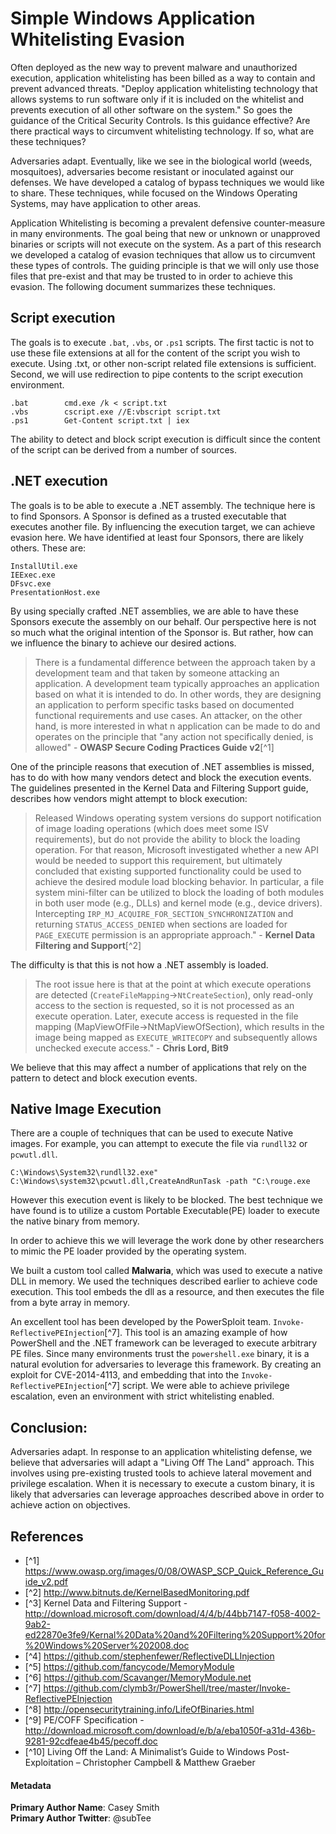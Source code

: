 # Simple Windows Application Whitelisting Evasion

Often deployed as the new way to prevent malware and unauthorized execution, application whitelisting has been billed as a way to contain and prevent advanced threats. "Deploy application whitelisting technology that allows systems to run software only if it is included on the whitelist and prevents execution of all other software on the system." So goes the guidance of the Critical Security Controls. Is this guidance effective? Are there practical ways to circumvent whitelisting technology. If so, what are these techniques?  

Adversaries adapt. Eventually, like we see in the biological world (weeds, mosquitoes), adversaries become resistant or inoculated against our defenses. We have developed a catalog of bypass techniques we would like to share. These techniques, while focused on the Windows Operating Systems, may have application to other areas.  

Application Whitelisting is becoming a prevalent defensive counter-measure in many environments.  The goal being that new or unknown or unapproved binaries or scripts will not execute on the system.  As a part of this research we developed a catalog of evasion techniques that allow us to circumvent these types of controls.  The guiding principle is that we will only use those files that pre-exist and that may be trusted to in order to achieve this evasion.  The following document summarizes these techniques.

## Script execution

The goals is to execute `.bat`, `.vbs`, or `.ps1` scripts.  The first tactic is not to use these file extensions at all for the content of the script you wish to execute. Using .txt, or other non-script related file extensions is sufficient.  Second, we will use redirection to pipe contents to the script execution environment.
 
    .bat        cmd.exe /k < script.txt  
    .vbs		cscript.exe //E:vbscript script.txt  
    .ps1		Get-Content script.txt | iex  

The ability to detect and block script execution is difficult since the content of the script can be derived from a number of sources.

## .NET execution

The goals is to be able to execute a .NET assembly. The technique here is to find Sponsors. A Sponsor is defined as a trusted executable that executes another file. By influencing the execution target, we can achieve evasion here. We have identified at least four Sponsors, there are likely others. These are:

    InstallUtil.exe
    IEExec.exe
    DFsvc.exe
    PresentationHost.exe

By using specially crafted .NET assemblies, we are able to have these Sponsors execute the assembly on our behalf.  Our perspective here is not so much what the original intention of the Sponsor is.  But rather, how can we influence the binary to achieve our desired actions.  

> There is a fundamental difference between the approach taken by a development team and that taken by someone attacking an application. A development team typically approaches an application based on what it is intended to do. In other words, they are designing an application to perform specific tasks based on documented functional requirements and use cases. An attacker, on the other hand, is more interested in what n application can be made to do and operates on the principle that "any action not specifically denied, is allowed" - **OWASP Secure Coding Practices Guide v2**[^1]

One of the principle reasons that execution of .NET assemblies is missed, has to do with how many vendors detect and block the execution events. The guidelines presented in the Kernel Data and Filtering Support guide, describes how vendors might attempt to block execution:  

> Released Windows operating system versions do support notification of image loading operations (which does meet some ISV requirements), but do not provide the ability to block the loading operation.  For that reason, Microsoft investigated whether a new API would be needed to support this requirement, but ultimately concluded that existing supported functionality could be used to achieve the desired module load blocking behavior.  In particular, a file system mini-filter can be utilized to block the loading of both modules in both user mode (e.g., DLLs) and kernel mode (e.g., device drivers).  Intercepting `IRP_MJ_ACQUIRE_FOR_SECTION_SYNCHRONIZATION` and returning `STATUS_ACCESS_DENIED` when sections are loaded for `PAGE_EXECUTE` permission is an appropriate approach." - **Kernel Data Filtering and Support**[^2]

The difficulty is that this is not how a .NET assembly is loaded.  

> The root issue here is that at the point at which execute operations are detected (`CreateFileMapping`->`NtCreateSection`), only read-only access to the section is requested, so it is not processed as an execute operation.  Later, execute access is requested in the file mapping (MapViewOfFile->NtMapViewOfSection), which results in the image being mapped as `EXECUTE_WRITECOPY` and subsequently allows unchecked execute access." - **Chris Lord, Bit9**

We believe that this may affect a number of applications that rely on the pattern to detect and block execution events.    

## Native Image Execution

There are a couple of techniques that can be used to execute Native images.  For example, you can attempt to execute the file via `rundll32` or `pcwutl.dll`.

    C:\Windows\System32\rundll32.exe" C:\Windows\system32\pcwutl.dll,CreateAndRunTask -path "C:\rouge.exe

However this execution event is likely to be blocked. The best technique we have found is to utilize a custom Portable Executable(PE) loader to execute the native binary from memory.  

In order to achieve this we will leverage the work done by other researchers to mimic the PE loader provided by the operating system.

We built a custom tool called **Malwaria**, which was used to execute a native DLL in memory.  We used the techniques described earlier to achieve code execution.  This tool embeds the dll as a resource, and then executes the file from a byte array in memory. 

An excellent tool has been developed by the PowerSploit team.  `Invoke-ReflectivePEInjection`[^7].  This tool is an amazing example of how PowerShell and the .NET framework can be leveraged to execute arbitrary PE files.  Since many environments trust the `powershell.exe` binary, it is a natural evolution for adversaries to leverage this framework.  By creating an exploit for CVE-2014-4113, and embedding that into the `Invoke-ReflectivePEInjection`[^7] script.  We were able to achieve privilege escalation, even an environment with strict whitelisting enabled.  

## Conclusion:

Adversaries adapt.  In response to an application whitelisting defense, we believe that adversaries will adapt a "Living Off The Land" approach.  This involves using pre-existing trusted tools to achieve lateral movement and privilege escalation.  When it is necessary to execute a custom binary, it is likely that adversaries can leverage approaches described above in order to achieve action on objectives.



## References

* [^1] https://www.owasp.org/images/0/08/OWASP_SCP_Quick_Reference_Guide_v2.pdf  
* [^2] http://www.bitnuts.de/KernelBasedMonitoring.pdf  
* [^3] Kernel Data and Filtering Support   -http://download.microsoft.com/download/4/4/b/44bb7147-f058-4002-9ab2-ed22870e3fe9/Kernal%20Data%20and%20Filtering%20Support%20for%20Windows%20Server%202008.doc  
* [^4] https://github.com/stephenfewer/ReflectiveDLLInjection  
* [^5] https://github.com/fancycode/MemoryModule  
* [^6] https://github.com/Scavanger/MemoryModule.net  
* [^7] https://github.com/clymb3r/PowerShell/tree/master/Invoke-ReflectivePEInjection  
* [^8] http://opensecuritytraining.info/LifeOfBinaries.html  
* [^9] PE/COFF Specification - http://download.microsoft.com/download/e/b/a/eba1050f-a31d-436b-9281-92cdfeae4b45/pecoff.doc  
* [^10] Living Off the Land: A Minimalist’s Guide to Windows Post-Exploitation – Christopher Campbell & Matthew Graeber  

#### Metadata

**Primary Author Name**: Casey Smith  	
**Primary Author Twitter**: @subTee

